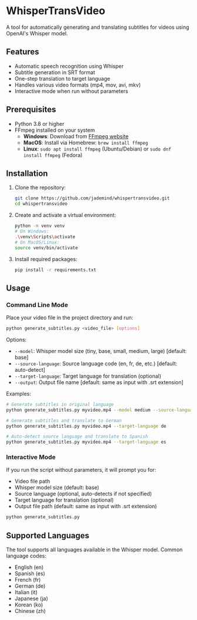 # WhisperTransVideo

A tool for automatically generating and translating subtitles for videos using OpenAI's Whisper model.

## Features

- Automatic speech recognition using Whisper
- Subtitle generation in SRT format
- One-step translation to target language
- Handles various video formats (mp4, mov, avi, mkv)
- Interactive mode when run without parameters

## Prerequisites

- Python 3.8 or higher
- FFmpeg installed on your system
  - **Windows**: Download from [FFmpeg website](https://ffmpeg.org/download.html)
  - **MacOS**: Install via Homebrew: `brew install ffmpeg`
  - **Linux**: `sudo apt install ffmpeg` (Ubuntu/Debian) or `sudo dnf install ffmpeg` (Fedora)

## Installation

1. Clone the repository:
   ```bash
   git clone https://github.com/jademind/whispertransvideo.git
   cd whispertransvideo
   ```

2. Create and activate a virtual environment:
   ```bash
   python -m venv venv
   # On Windows:
   .\venv\Scripts\activate
   # On MacOS/Linux:
   source venv/bin/activate
   ```

3. Install required packages:
   ```bash
   pip install -r requirements.txt
   ```

## Usage

### Command Line Mode

Place your video file in the project directory and run:
```bash
python generate_subtitles.py <video_file> [options]
```

Options:
- `--model`: Whisper model size (tiny, base, small, medium, large) [default: base]
- `--source-language`: Source language code (en, fr, de, etc.) [default: auto-detect]
- `--target-language`: Target language for translation (optional)
- `--output`: Output file name [default: same as input with .srt extension]

Examples:
```bash
# Generate subtitles in original language
python generate_subtitles.py myvideo.mp4 --model medium --source-language en

# Generate subtitles and translate to German
python generate_subtitles.py myvideo.mp4 --target-language de

# Auto-detect source language and translate to Spanish
python generate_subtitles.py myvideo.mp4 --target-language es
```

### Interactive Mode

If you run the script without parameters, it will prompt you for:
- Video file path
- Whisper model size (default: base)
- Source language (optional, auto-detects if not specified)
- Target language for translation (optional)
- Output file path (default: same as input with .srt extension)

```bash
python generate_subtitles.py
```

## Supported Languages

The tool supports all languages available in the Whisper model. Common language codes:
- English (en)
- Spanish (es)
- French (fr)
- German (de)
- Italian (it)
- Japanese (ja)
- Korean (ko)
- Chinese (zh)